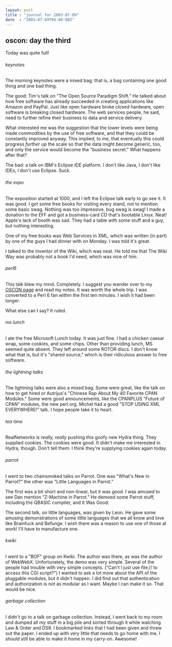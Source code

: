 ```yaml
---
layout: post
title : "journal for 2003-07-09"
date  : "2003-07-09T04:00:00Z"
---
```


## oscon: day the third

Today was quite full!<h6>keynotes</h6>The morning keynotes were a mixed bag; that is, a bag containing one good thing and one bad thing.

The good: Tim's talk on "The Open Source Paradigm Shift."  He talked about how free software has already succeeded in creating applications like Amazon and PayPal.  Just like open hardware broke closed hardware, open software is breaking closed hardware.  The web services people, he said, need to further refine their business to data and service delivery.

What interested me was the suggestion that the lower levels were being made commodities by the use of free software, and that they could be constantly improved anyway.  This implied, to me, that eventually this could progress <em>further</em> up the scale so that the data might become generic, too, and only the service would become the "business secret."  What happens after that?

The bad: a talk on IBM's Eclipse IDE platform.  I don't like Java, I don't like IDEs, I don't use Eclipse.  Suck.<h6>the expo</h6>The exposition started at 1000, and I left the Eclipse talk early to go see it. It was good.  I got some free books for visiting every stand, not to mention some basic swag.  Nothing was too impressive, bug swag is swag!  I made a donation to the EFF and got a business-card CD that's bootable Linux.  Neat! Apple's lack of booth was sad.  They had a table with some stuff and a guy, but nothing interesting.

One of my free books was Web Services in XML, which was written (in part) by one of the guys I had dinner with on Monday.  I was told it's great.

I talked to the inventor of the Wiki, which was neat.  He told me that The Wiki Way was probably not a book I'd need, which was nice of him.<h6>perl6</h6>This talk blew my mind.  Completely.  I suggest you wander over to my <a href='/oscon'/>OSCON page</a> and read my notes.  It was worth the whole trip. I was converted to a Perl 6 fan within the first ten minutes.  I wish it had been longer.

What else can I say?  It ruled.<h6>ms lunch</h6>I ate the free Microsoft Lunch today.  It was just fine.  I had a chicken caesar wrap, some cookies, and some chips.  Other than providing lunch, MS seemed quite absent.  They left around some ROTOR discs.  I don't know what that is, but it's "shared source," which is their ridiculous answer to free software.<h6>the lightning talks </h6>The lightning talks were also a mixed bag.  Some were great, like the talk on how to get hired or Autrijus's "Chinese Rap About My 40 Favorite CPAN Modules." Some were good announcements, like the CPANPLUS "Future of CPAN" modules, the new perl.org.  Michel had a good "STOP USING XML EVERYWHERE!" talk.  I hope people take it to heart.<h6>tea time</h6>RealNetworks is <em>really, really</em> pushing this goofy new Hydra thing. They supplied cookies.  The cookies were good.  It didn't make me interested in Hydra, though.  Don't tell them: I think they're supplying cookies again today.<h6>parrot</h6>I went to two chainsmoked talks on Parrot.  One was "What's New in Parrot?" the other was "Little Languages in Parrot."

The first was a bit short and non-linear, but it was good.  I was amused to see Dan mention "Z-Machine in Parrot."  He demoed some Parrot stuff, including the QBASIC compiler, and It Was Good.

The second talk, on little languages, was given by Leon.  He gave some amusing demonstrations of some little languages that we all know and love like Brainfuck and Befunge.  I wish there was a reason to use one of those at work! I'll have to manufacture one.<h6>kwiki</h6>I went to a "BOF" group on Kwiki.  The author was there, as was the author of WebWebX.  Unfortunately, the demo was very simple.  Several of the people had trouble with very simple concepts.  ("Can't I just use file:// to access this CGI script?")  I wanted to ask a lot more about the API of the pluggable modules, but it didn't happen.  I did find out that authentication and authorization is not as modular as I want.  Maybe I can make it so.  That would be nice.<h6>garbage collection</h6>I didn't go to a talk on garbage collection.  Instead, I went back to my room and dumped all my stuff in a big pile and sorted through it while watching Law &amp; Order and DS9.  I bookmarked links that I had been given and threw out the paper.  I ended up with very little that needs to go home with me.  I should still be able to make it home in my carry-on.  Awesome!

